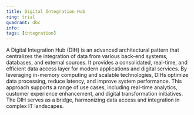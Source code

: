 ```yaml
---
title: Digital Integration Hub
ring: trial
quadrant: dbc
info:
tags: [integration]
---
```


A Digital Integration Hub (DIH) is an advanced architectural pattern that centralizes the integration of data from various back-end systems, databases, and external sources. It provides a consolidated, real-time, and efficient data access layer for modern applications and digital services. By leveraging in-memory computing and scalable technologies, DIHs optimize data processing, reduce latency, and improve system performance. This approach supports a range of use cases, including real-time analytics, customer experience enhancement, and digital transformation initiatives. The DIH serves as a bridge, harmonizing data access and integration in complex IT landscapes.
